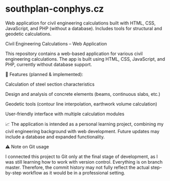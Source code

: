 # southplan-conphys.cz
Web application for civil engineering calculations built with HTML, CSS, JavaScript, and PHP (without a database). Includes tools for structural and geodetic calculations.

Civil Engineering Calculations – Web Application

This repository contains a web-based application for various civil engineering calculations.
The app is built using HTML, CSS, JavaScript, and PHP, currently without database support.

🔧 Features (planned & implemented):

Calculation of steel section characteristics

Design and analysis of concrete elements (beams, continuous slabs, etc.)

Geodetic tools (contour line interpolation, earthwork volume calculation)

User-friendly interface with multiple calculation modules

📈 The application is intended as a personal learning project, combining my civil engineering background with web development.
Future updates may include a database and expanded functionality.

⚠️ Note on Git usage

I connected this project to Git only at the final stage of development, as I was still learning how to work with version control. Everything is on branch master.
Therefore, the commit history may not fully reflect the actual step-by-step workflow as it would be in a professional setting.
